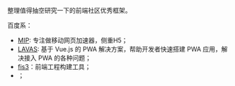 整理值得抽空研究一下的前端社区优秀框架。

百度系：

* [MIP](https://www.mipengine.org/): 专注做移动网页加速器，侧重H5；
* [LAVAS](https://lavas.baidu.com/): 基于 Vue.js 的 PWA 解决方案，帮助开发者快速搭建 PWA 应用，解决接入 PWA 的各种问题；
* [fis3](http://fis.baidu.com/)：前端工程构建工具；
* ；